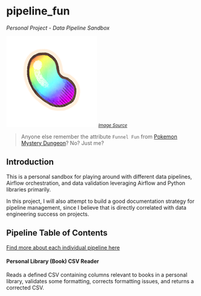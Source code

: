 # pipeline_fun
_Personal Project - Data Pipeline Sandbox_

![Pokemon Mystery Dungeon Rainbow Gummi](Pipeline_Documentation/images/rainbow_gummi_illustration.png)
<small>_[Image Source](https://bulbapedia.bulbagarden.net/wiki/Gummi#/media/File:Rainbow_Gummi_artwork_RTDX.png)_</small>
>Anyone else remember the attribute `Funnel Fun` from [Pokemon Mystery Dungeon](https://mysterydungeon.pokemon.com/en-us/)? No? Just me?

## Introduction
This is a personal sandbox for playing around with different data pipelines, Airflow orchestration, and data validation leveraging Airflow and Python libraries primarily.

In this project, I will also attempt to build a good documentation strategy for pipeline management, since I believe that is directly correlated with data engineering success on projects.

## Pipeline Table of Contents
[Find more about each individual pipeline here](Pipeline_Documentation)

#### Personal Library (Book) CSV Reader
Reads a defined CSV containing columns relevant to books in a personal library, validates some formatting, corrects formatting issues, and returns a corrected CSV.
